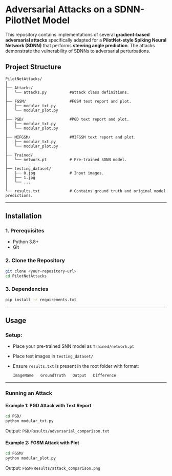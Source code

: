 # Adversarial Attacks on a SDNN-PilotNet Model

This repository contains implementations of several **gradient-based adversarial attacks** specifically adapted for a **PilotNet-style Spiking Neural Network (SDNN)** that performs **steering angle prediction**. The attacks demonstrate the vulnerability of SDNNs to adversarial perturbations.

##  Project Structure

```
PilotNetAttacks/
│
├── Attacks/
│   └── attacks.py          #attack class definitions.
│
├── FGSM/                   #FGSM text report and plot.
│   ├── modular_txt.py      
│   └── modular_plot.py     
│
├── PGD/                    #PGD text report and plot.
│   ├── modular_txt.py     
│   └── modular_plot.py     
│
├── MIFGSM/                 #MIFGSM text report and plot.
│   ├── modular_txt.py      
│   └── modular_plot.py     
│
├── Trained/
│   └── network.pt          # Pre-trained SDNN model.
│
├── testing_dataset/
│   ├── 0.jpg               # Input images.
│   ├── 1.jpg
│   └── ...
│
└── results.txt             # Contains ground truth and original model predictions.
```

---

## Installation

### 1. Prerequisites
- Python 3.8+
- Git

### 2. Clone the Repository
```bash
git clone <your-repository-url>
cd PilotNetAttacks
```

### 3. Dependencies

```bash
pip install -r requirements.txt
```

---

## Usage

### Setup:
- Place your pre-trained SNN model as `Trained/network.pt`
- Place test images in `testing_dataset/`
- Ensure `results.txt` is present in the root folder with format:
  
  ```
  ImageName   GroundTruth   Output   Difference
  ```

---

### Running an Attack

#### Example 1: PGD Attack with Text Report
```bash
cd PGD/
python modular_txt.py
```
Output: `PGD/Results/adversarial_comparison.txt`

#### Example 2: FGSM Attack with Plot
```bash
cd FGSM/
python modular_plot.py
```
Output: `FGSM/Results/attack_comparison.png`
